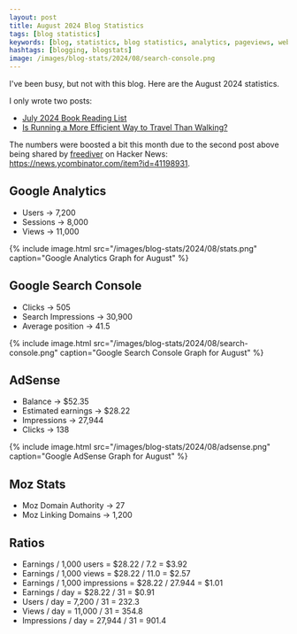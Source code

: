 ```yaml
---
layout: post
title: August 2024 Blog Statistics
tags: [blog statistics]
keywords: [blog, statistics, blog statistics, analytics, pageviews, webmaster, webmaster tools, alexa, google]
hashtags: [blogging, blogstats]
image: /images/blog-stats/2024/08/search-console.png
---
```


I've been busy, but not with this blog. Here are the August 2024 statistics.

I only wrote two posts:

* [July 2024 Book Reading List](https://www.joehxblog.com/july-2024-book-reading-list/)
* [Is Running a More Efficient Way to Travel Than Walking?](https://www.joehxblog.com/is-running-a-more-efficient-way-to-travel-than-walking/)

The numbers were boosted a bit this month due to the second post above being shared by [freediver](https://news.ycombinator.com/user?id=freediver) on Hacker News: <https://news.ycombinator.com/item?id=41198931>.

## Google Analytics

* Users &rarr; 7,200
* Sessions &rarr; 8,000
* Views &rarr; 11,000

{% include image.html src="/images/blog-stats/2024/08/stats.png" caption="Google Analytics Graph for August" %}

## Google Search Console

* Clicks &rarr; 505
* Search Impressions &rarr; 30,900
* Average position &rarr; 41.5

{% include image.html src="/images/blog-stats/2024/08/search-console.png" caption="Google Search Console Graph for August" %}

## AdSense

* Balance &rarr; $52.35
* Estimated earnings &rarr; $28.22
* Impressions &rarr; 27,944
* Clicks &rarr; 138

{% include image.html src="/images/blog-stats/2024/08/adsense.png" caption="Google AdSense Graph for August" %}

## Moz Stats

* Moz Domain Authority &rarr; 27
* Moz Linking Domains &rarr; 1,200

## Ratios

* Earnings / 1,000 users = $28.22 / 7.2 = $3.92
* Earnings / 1,000 views = $28.22 / 11.0 = $2.57
* Earnings / 1,000 impressions = $28.22 / 27.944 = $1.01
* Earnings / day = $28.22 / 31 = $0.91
* Users / day = 7,200 / 31 = 232.3
* Views / day = 11,000 / 31 = 354.8
* Impressions / day = 27,944 / 31 = 901.4